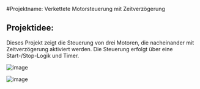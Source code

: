 #Projektname: Verkettete Motorsteuerung mit Zeitverzögerung

## Projektidee:

Dieses Projekt zeigt die Steuerung von drei Motoren, die nacheinander mit Zeitverzögerung aktiviert werden. Die Steuerung erfolgt über eine Start-/Stop-Logik und Timer.

![image](https://github.com/user-attachments/assets/7d084790-48a0-4e9d-b0d6-9467879d6f61)



![image](https://github.com/user-attachments/assets/8d0a4556-fa7b-4e4f-8581-059db1341213)
